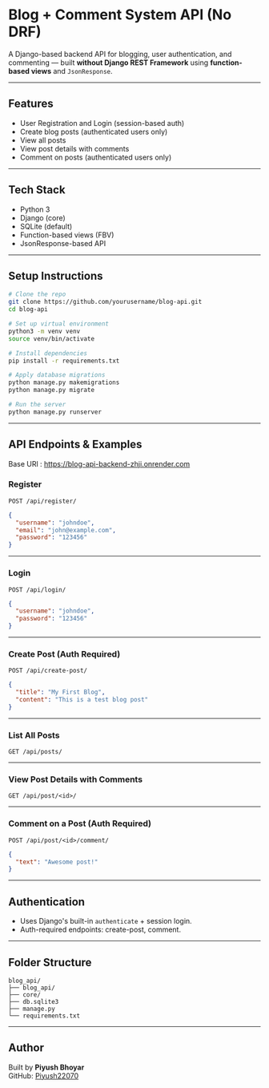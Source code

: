 #  Blog + Comment System API (No DRF)

A Django-based backend API for blogging, user authentication, and commenting — built **without Django REST Framework** using **function-based views** and `JsonResponse`.

---

##  Features

- User Registration and Login (session-based auth)
- Create blog posts (authenticated users only)
- View all posts
- View post details with comments
- Comment on posts (authenticated users only)

---

##  Tech Stack

- Python 3
- Django (core)
- SQLite (default)
- Function-based views (FBV)
- JsonResponse-based API

---

##  Setup Instructions

```bash
# Clone the repo
git clone https://github.com/yourusername/blog-api.git
cd blog-api

# Set up virtual environment
python3 -m venv venv
source venv/bin/activate

# Install dependencies
pip install -r requirements.txt

# Apply database migrations
python manage.py makemigrations
python manage.py migrate

# Run the server
python manage.py runserver
```

---

##  API Endpoints & Examples

Base URl : https://blog-api-backend-zhji.onrender.com

###  Register

`POST /api/register/`
```json
{
  "username": "johndoe",
  "email": "john@example.com",
  "password": "123456"
}
```

---

###  Login

`POST /api/login/`
```json
{
  "username": "johndoe",
  "password": "123456"
}
```

---

###  Create Post (Auth Required)

`POST /api/create-post/`
```json
{
  "title": "My First Blog",
  "content": "This is a test blog post"
}
```

---

###  List All Posts

`GET /api/posts/`

---

###  View Post Details with Comments

`GET /api/post/<id>/`

---

###  Comment on a Post (Auth Required)

`POST /api/post/<id>/comment/`
```json
{
  "text": "Awesome post!"
}
```

---

##  Authentication

- Uses Django's built-in `authenticate` + session login.
- Auth-required endpoints: create-post, comment.

---

##  Folder Structure

```
blog_api/
├── blog_api/
├── core/
├── db.sqlite3
├── manage.py
└── requirements.txt
```

---

##  Author

Built by **Piyush Bhoyar**  
GitHub: [Piyush22070](https://github.com/Piyush22070)

